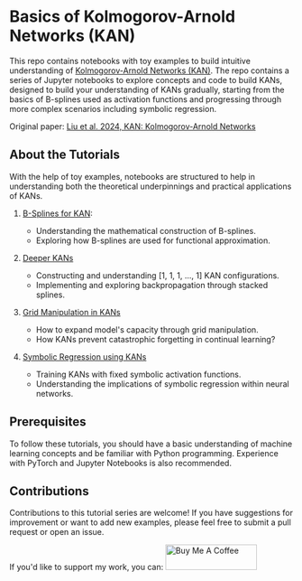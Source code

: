 # Basics of Kolmogorov-Arnold Networks (KAN)

This repo contains notebooks with toy examples to build intuitive understanding of [Kolmogorov-Arnold Networks (KAN)](https://arxiv.org/abs/2404.19756). The repo contains a series of Jupyter notebooks to explore concepts and code to build KANs, designed to build your understanding of KANs gradually, starting from the basics of B-splines used as activation functions and progressing through more complex scenarios including symbolic regression.  

Original paper: [Liu et al. 2024, KAN: Kolmogorov-Arnold Networks](https://arxiv.org/abs/2404.19756)

## About the Tutorials
With the help of toy examples, notebooks are structured to help in understanding both the theoretical underpinnings and practical applications of KANs. 

1. [B-Splines for KAN](1_splines.ipynb): 
    - Understanding the mathematical construction of B-splines.
    - Exploring how B-splines are used for functional approximation.

2. [Deeper KANs](2_stacked_splines.ipynb)
   - Constructing and understanding [1, 1, 1, ..., 1] KAN configurations.
   - Implementing and exploring backpropagation through stacked splines.

3. [Grid Manipulation in KANs](3_grids.ipynb)
   - How to expand model's capacity through grid manipulation.
   - How KANs prevent catastrophic forgetting in continual learning?

4. [Symbolic Regression using KANs](4_symbolic_learning.ipynb)
   - Training KANs with fixed symbolic activation functions.
   - Understanding the implications of symbolic regression within neural networks.

## Prerequisites

To follow these tutorials, you should have a basic understanding of machine learning concepts and be familiar with Python programming. Experience with PyTorch and Jupyter Notebooks is also recommended.

## Contributions

Contributions to this tutorial series are welcome! If you have suggestions for improvement or want to add new examples, please feel free to submit a pull request or open an issue.

If you'd like to support my work, you can:
<a href="https://www.buymeacoffee.com/pratgpt" target="_blank">
  <img src="https://cdn.buymeacoffee.com/buttons/v2/default-yellow.png" alt="Buy Me A Coffee" style="height: 45px; width: 162px;">
</a>

